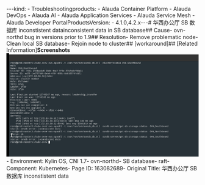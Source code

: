 ---kind:   - Troubleshootingproducts:    - Alauda Container Platform   - Alauda DevOps   - Alauda AI   - Alauda Application Services   - Alauda Service Mesh   - Alauda Developer PortalProductsVersion:   - 4.1.0,4.2.x---<!-- A type of document that involves encountering a fault, diag...it, performing root cause analysis, and providing solutions. --># 华西办公厅 SB 数据库 inconstistent datainconsistent data in SB database## Cause- ovn-northd bug in versions prior to 1.9## Resolution- Remove problematic node- Clean local SB database- Rejoin node to cluster## [workaround]## [Related Information]**Screenshots**![](assets/hua-xi-ban-gong-ting-sb-shu-ju-ku-inconstistent-data/image-2023-9-28_13-28-12.png)- Environment: Kylin OS, CNI 1.7- ovn-northd- SB database- raft- Component: Kubernetes- Page ID: 163082689- Original Title: 华西办公厅 SB 数据库 inconstistent data